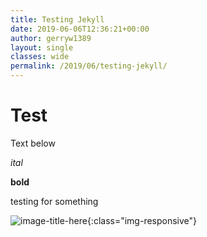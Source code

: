 ```yaml
---
title: Testing Jekyll
date: 2019-06-06T12:36:21+00:00
author: gerryw1389
layout: single
classes: wide
permalink: /2019/06/testing-jekyll/
---
```

<!--more-->

# Test

Text below

*ital*

**bold**

testing for something




![image-title-here](https://automationadmin.com/assets/images/uploads/2019/04/could-not-request-cert.png){:class="img-responsive"}